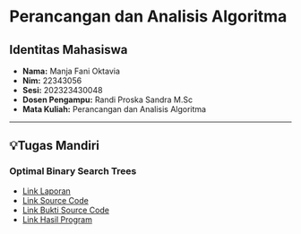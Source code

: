 # Perancangan dan Analisis Algoritma

## Identitas Mahasiswa
- **Nama:** Manja Fani Oktavia
- **Nim:** 22343056
- **Sesi:** 202323430048 
- **Dosen Pengampu:** Randi Proska Sandra M.Sc
- **Mata Kuliah:** Perancangan dan Analisis Algoritma

---

## 💡Tugas Mandiri

### Optimal Binary Search Trees
- [Link Laporan](https://github.com/MANJA22343056/Perancangan-dan-Analisis-Algoritma/blob/main/Manja%20Fani%20Oktavia_202323430048/Manja%20Fani%20Oktavia_Optimal%20Binary%20Search%20Trees.pdf)
- [Link Source Code](https://github.com/MANJA22343056/Perancangan-dan-Analisis-Algoritma/tree/main/Manja%20Fani%20Oktavia_202323430048/Source%20Code_Optimal%20Binary%20Search%20Trees)
- [Link Bukti Source Code](https://github.com/UNPofficial/weekly-report-202313430045-senin-c-MANJA22343056/tree/master/Jobsheet1/src/jobsheet1)
- [Link Hasil Program](https://github.com/UNPofficial/weekly-report-202313430045-senin-c-MANJA22343056/tree/master/Jobsheet1/src/jobsheet1)
